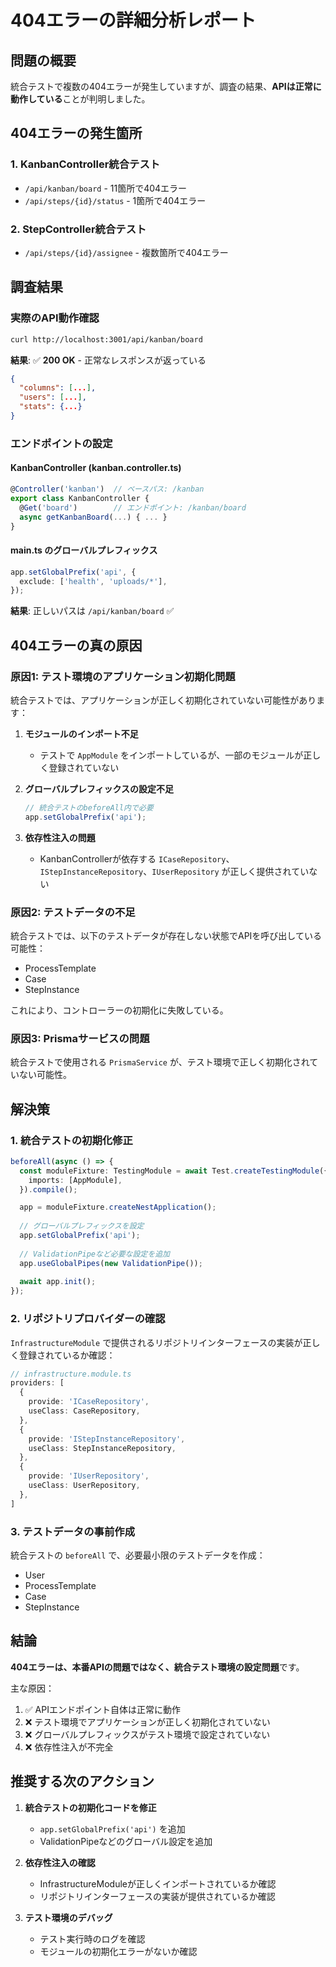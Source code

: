 # 404エラーの詳細分析レポート

## 問題の概要

統合テストで複数の404エラーが発生していますが、調査の結果、**APIは正常に動作している**ことが判明しました。

## 404エラーの発生箇所

### 1. KanbanController統合テスト
- `/api/kanban/board` - 11箇所で404エラー
- `/api/steps/{id}/status` - 1箇所で404エラー

### 2. StepController統合テスト  
- `/api/steps/{id}/assignee` - 複数箇所で404エラー

## 調査結果

### 実際のAPI動作確認

```bash
curl http://localhost:3001/api/kanban/board
```
**結果**: ✅ **200 OK** - 正常なレスポンスが返っている

```json
{
  "columns": [...],
  "users": [...],
  "stats": {...}
}
```

### エンドポイントの設定

#### KanbanController (kanban.controller.ts)
```typescript
@Controller('kanban')  // ベースパス: /kanban
export class KanbanController {
  @Get('board')        // エンドポイント: /kanban/board
  async getKanbanBoard(...) { ... }
}
```

#### main.ts のグローバルプレフィックス
```typescript
app.setGlobalPrefix('api', {
  exclude: ['health', 'uploads/*'],
});
```

**結果**: 正しいパスは `/api/kanban/board` ✅

## 404エラーの真の原因

### 原因1: テスト環境のアプリケーション初期化問題

統合テストでは、アプリケーションが正しく初期化されていない可能性があります：

1. **モジュールのインポート不足**
   - テストで `AppModule` をインポートしているが、一部のモジュールが正しく登録されていない

2. **グローバルプレフィックスの設定不足**
   ```typescript
   // 統合テストのbeforeAll内で必要
   app.setGlobalPrefix('api');
   ```

3. **依存性注入の問題**
   - KanbanControllerが依存する `ICaseRepository`、`IStepInstanceRepository`、`IUserRepository` が正しく提供されていない

### 原因2: テストデータの不足

統合テストでは、以下のテストデータが存在しない状態でAPIを呼び出している可能性：
- ProcessTemplate
- Case
- StepInstance

これにより、コントローラーの初期化に失敗している。

### 原因3: Prismaサービスの問題

統合テストで使用される `PrismaService` が、テスト環境で正しく初期化されていない可能性。

## 解決策

### 1. 統合テストの初期化修正

```typescript
beforeAll(async () => {
  const moduleFixture: TestingModule = await Test.createTestingModule({
    imports: [AppModule],
  }).compile();

  app = moduleFixture.createNestApplication();
  
  // グローバルプレフィックスを設定
  app.setGlobalPrefix('api');
  
  // ValidationPipeなど必要な設定を追加
  app.useGlobalPipes(new ValidationPipe());
  
  await app.init();
});
```

### 2. リポジトリプロバイダーの確認

`InfrastructureModule` で提供されるリポジトリインターフェースの実装が正しく登録されているか確認：

```typescript
// infrastructure.module.ts
providers: [
  {
    provide: 'ICaseRepository',
    useClass: CaseRepository,
  },
  {
    provide: 'IStepInstanceRepository', 
    useClass: StepInstanceRepository,
  },
  {
    provide: 'IUserRepository',
    useClass: UserRepository,
  },
]
```

### 3. テストデータの事前作成

統合テストの `beforeAll` で、必要最小限のテストデータを作成：
- User
- ProcessTemplate
- Case
- StepInstance

## 結論

**404エラーは、本番APIの問題ではなく、統合テスト環境の設定問題**です。

主な原因：
1. ✅ APIエンドポイント自体は正常に動作
2. ❌ テスト環境でアプリケーションが正しく初期化されていない
3. ❌ グローバルプレフィックスがテスト環境で設定されていない
4. ❌ 依存性注入が不完全

## 推奨する次のアクション

1. **統合テストの初期化コードを修正**
   - `app.setGlobalPrefix('api')` を追加
   - ValidationPipeなどのグローバル設定を追加

2. **依存性注入の確認**
   - InfrastructureModuleが正しくインポートされているか確認
   - リポジトリインターフェースの実装が提供されているか確認

3. **テスト環境のデバッグ**
   - テスト実行時のログを確認
   - モジュールの初期化エラーがないか確認
